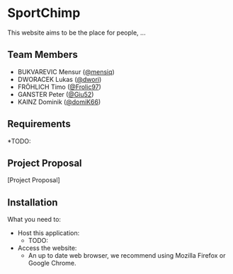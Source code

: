 # SportChimp

This website aims to be the place for people, ...

## Team Members
* BUKVAREVIC Mensur ([@mensiq](https://github.com/mensiq))
* DWORACEK Lukas ([@dwori](https://github.com/dwori))
* FRÖHLICH Timo ([@Frolic97](https://github.com/Frolic97))
* GANSTER Peter ([@Giu52](https://github.com/Giu52))
* KAINZ Dominik ([@domiK66](https://github.com/domik666))

## Requirements
*TODO:

## Project Proposal
[Project Proposal]

## Installation

What you need to:
* Host this application:
    - TODO:
* Access the website:
    - An up to date web browser, we recommend using Mozilla Firefox or Google Chrome.
